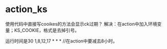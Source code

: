 # action_ks

使用代码中直接写cooikes的方法会显示ck过期？
解决：在action中加入环境变量；KS_COOKIE，格式是去掉引号。

运行时间是30 1,8,12,17 * * *  //在action中要减去8小时。
